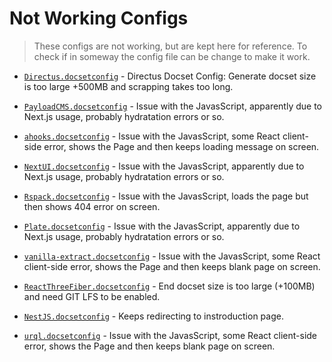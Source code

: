 # Not Working Configs
> These configs are not working, but are kept here for reference. To check if in someway the config file can be change to make it work.

- [`Directus.docsetconfig`](./Directus.docsetconfig) - Directus Docset Config: Generate docset size is too large +500MB and scrapping takes too long.

- [`PayloadCMS.docsetconfig`](./PayloadCMS.docsetconfig) - Issue with the JavasScript, apparently due to Next.js usage, probably hydratation errors or so.

- [`ahooks.docsetconfig`](./ahooks.docsetconfig) - Issue with the JavasScript, some React client-side error, shows the Page and then keeps loading message on screen.

- [`NextUI.docsetconfig`](./NextUI.docsetconfig) - Issue with the JavasScript, apparently due to Next.js usage, probably hydratation errors or so.

- [`Rspack.docsetconfig`](./Rspack.docsetconfig) - Issue with the JavasScript, loads the page but then shows 404 error on screen.

- [`Plate.docsetconfig`](./Plate.docsetconfig) - Issue with the JavasScript, apparently due to Next.js usage, probably hydratation errors or so.

- [`vanilla-extract.docsetconfig`](./vanilla-extract.docsetconfig) - Issue with the JavasScript, some React client-side error, shows the Page and then keeps blank page on screen.

- [`ReactThreeFiber.docsetconfig`](./ReactThreeFiber.docsetconfig) - End docset size is too large (+100MB) and need GIT LFS to be enabled.

- [`NestJS.docsetconfig`](./NestJS.docsetconfig) - Keeps redirecting to instroduction page.

- [`urql.docsetconfig`](./urql.docsetconfig) - Issue with the JavasScript, some React client-side error, shows the Page and then keeps blank page on screen.